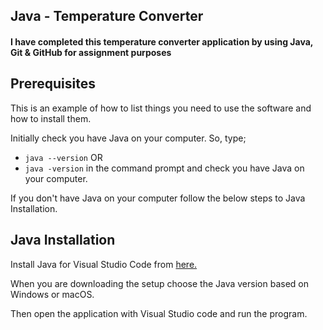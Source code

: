 <h2>Java - Temperature Converter</h2>

<h4>I have completed this temperature converter application by using Java, Git & GitHub for assignment purposes</h4>

<h2>Prerequisites</h2>
<p>This is an example of how to list things you need to use the software and how to install them.</p>
<p>Initially check you have Java on your computer. 
So, type;

- `java --version` OR
- `java -version` in the command prompt and check you have Java on your computer.

<p>If you don't have Java on your computer follow the below steps to Java Installation.</p>

  
<h2> Java Installation</h2>
<p>Install Java for Visual Studio Code from <a href ="https://code.visualstudio.com/docs/languages/java">here.</a></p>
<p> When you are downloading the setup choose the Java version based on Windows or macOS. </p>
<p> Then open the application with Visual Studio code and run the program. </p>


